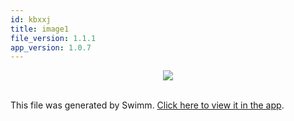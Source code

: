 ```yaml
---
id: kbxxj
title: image1
file_version: 1.1.1
app_version: 1.0.7
---
```


<div align="center"><img src="https://firebasestorage.googleapis.com/v0/b/swimm-dev-content/o/repositories%2FZ2l0aHViJTNBJTNBdDElM0ElM0FlcmFuLXN3aW1t%2Fee0f938b-e319-4bb8-b02b-299969d83f3e.png?alt=media&token=272013be-0184-4876-ba68-40f5b7570fef" style="width:'50%'"/></div>

<br/>

This file was generated by Swimm. [Click here to view it in the app](http://localhost:5000/repos/Z2l0aHViJTNBJTNBdDElM0ElM0FlcmFuLXN3aW1t/docs/kbxxj).
